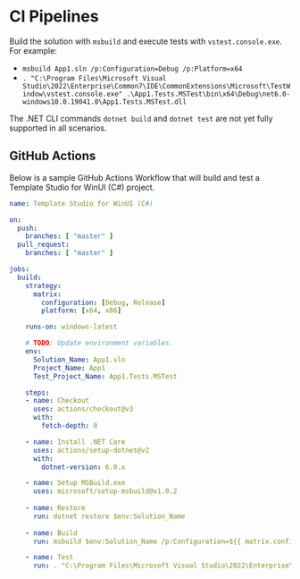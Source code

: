 # CI Pipelines

Build the solution with `msbuild` and execute tests with `vstest.console.exe`. For example:

* `msbuild App1.sln /p:Configuration=Debug /p:Platform=x64`
* `. "C:\Program Files\Microsoft Visual Studio\2022\Enterprise\Common7\IDE\CommonExtensions\Microsoft\TestWindow\vstest.console.exe" .\App1.Tests.MSTest\bin\x64\Debug\net6.0-windows10.0.19041.0\App1.Tests.MSTest.dll`

The .NET CLI commands `dotnet build` and `dotnet test` are not yet fully supported in all scenarios.

## GitHub Actions

Below is a sample GitHub Actions Workflow that will build and test a Template Studio for WinUI (C#) project.

```yml
name: Template Studio for WinUI (C#)

on:
  push:
    branches: [ "master" ]
  pull_request:
    branches: [ "master" ]

jobs:
  build:
    strategy:
      matrix:
        configuration: [Debug, Release]
        platform: [x64, x86]

    runs-on: windows-latest

    # TODO: Update environment variables.
    env:
      Solution_Name: App1.sln
      Project_Name: App1
      Test_Project_Name: App1.Tests.MSTest

    steps:
    - name: Checkout
      uses: actions/checkout@v3
      with:
        fetch-depth: 0

    - name: Install .NET Core
      uses: actions/setup-dotnet@v2
      with:
        dotnet-version: 6.0.x

    - name: Setup MSBuild.exe
      uses: microsoft/setup-msbuild@v1.0.2
  
    - name: Restore
      run: dotnet restore $env:Solution_Name
  
    - name: Build
      run: msbuild $env:Solution_Name /p:Configuration=${{ matrix.configuration }} /p:Platform=${{ matrix.platform }}

    - name: Test
      run: . "C:\Program Files\Microsoft Visual Studio\2022\Enterprise\Common7\IDE\CommonExtensions\Microsoft\TestWindow\vstest.console.exe" ${env:Test_Project_Name}\bin\${{ matrix.platform }}\${{ matrix.configuration }}\**\${env:Test_Project_Name}.dll
```
